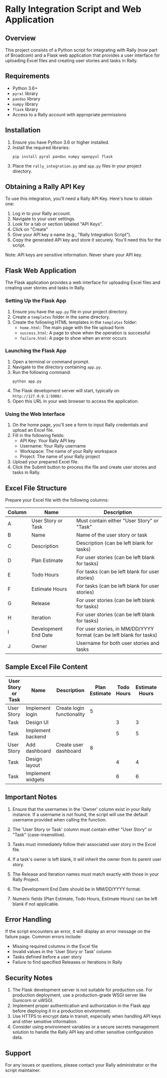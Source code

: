 # Rally Integration Script and Web Application

## Overview

This project consists of a Python script for integrating with Rally (now part of Broadcom) and a Flask web application that provides a user interface for uploading Excel files and creating user stories and tasks in Rally.

## Requirements

- Python 3.6+
- `pyral` library
- `pandas` library
- `numpy` library
- `flask` library
- Access to a Rally account with appropriate permissions

## Installation

1. Ensure you have Python 3.6 or higher installed.
2. Install the required libraries:
   ```
   pip install pyral pandas numpy openpyxl flask
   ```
3. Place the `rally_integration.py` and `app.py` files in your project directory.

## Obtaining a Rally API Key

To use this integration, you'll need a Rally API Key. Here's how to obtain one:

1. Log in to your Rally account.
2. Navigate to your user settings.
3. Look for a tab or section labeled "API Keys".
4. Click on "Create"
5. Give your API key a name (e.g., "Rally Integration Script").
6. Copy the generated API key and store it securely. You'll need this for the script.

Note: API keys are sensitive information. Never share your API key.

## Flask Web Application

The Flask application provides a web interface for uploading Excel files and creating user stories and tasks in Rally.

### Setting Up the Flask App

1. Ensure you have the `app.py` file in your project directory.
2. Create a `templates` folder in the same directory.
3. Create the following HTML templates in the `templates` folder:
   - `home.html`: The main page with the file upload form
   - `success.html`: A page to show when the operation is successful
   - `failure.html`: A page to show when an error occurs

### Launching the Flask App

1. Open a terminal or command prompt.
2. Navigate to the directory containing `app.py`.
3. Run the following command:
   ```
   python app.py
   ```
4. The Flask development server will start, typically on `http://127.0.0.1:5000/`.
5. Open this URL in your web browser to access the application.

### Using the Web Interface

1. On the home page, you'll see a form to input Rally credentials and upload an Excel file.
2. Fill in the following fields:
   - API Key: Your Rally API key
   - Username: Your Rally username
   - Workspace: The name of your Rally workspace
   - Project: The name of your Rally project
3. Upload your prepared Excel file.
4. Click the Submit button to process the file and create user stories and tasks in Rally.

## Excel File Structure

Prepare your Excel file with the following columns:

| Column | Name | Description |
|--------|------|-------------|
| A | User Story or Task | Must contain either "User Story" or "Task" |
| B | Name | Name of the user story or task |
| C | Description | Description (can be left blank for tasks) |
| D | Plan Estimate | For user stories (can be left blank for tasks) |
| E | Todo Hours | For tasks (can be left blank for user stories) |
| F | Estimate Hours | For tasks (can be left blank for user stories) |
| G | Release | For user stories (can be left blank for tasks) |
| H | Iteration | For user stories (can be left blank for tasks) |
| I | Development End Date | For user stories, in MM/DD/YYYY format (can be left blank for tasks) |
| J | Owner | Username for both user stories and tasks |

## Sample Excel File Content

| User Story or Task | Name | Description | Plan Estimate | Todo Hours | Estimate Hours | Release | Iteration | Development End Date | Owner |
|--------------------|------|-------------|---------------|------------|----------------|---------|-----------|----------------------|-------|
| User Story | Implement login | Create login functionality | 5 | | | Release 1 | Sprint 1 | 12/31/2024 | john.doe@company.com |
| Task | Design UI | | | 3 | 3 | | | | jane.smith@company.com |
| Task | Implement backend | | | 5 | 5 | | | | john.doe@company.com |
| User Story | Add dashboard | Create user dashboard | 8 | | | Release 1 | Sprint 2 | 01/15/2025 | jane.smith@company.com |
| Task | Design layout | | | 4 | 4 | | | | designer.user@company.com |
| Task | Implement widgets | | | 6 | 6 | | | | developer.user@company.com |

## Important Notes

1. Ensure that the usernames in the 'Owner' column exist in your Rally instance. If a username is not found, the script will use the default username provided when calling the function.

2. The 'User Story or Task' column must contain either "User Story" or "Task" (case-insensitive).

3. Tasks must immediately follow their associated user story in the Excel file.

4. If a task's owner is left blank, it will inherit the owner from its parent user story.

5. The Release and Iteration names must match exactly with those in your Rally Project.

6. The Development End Date should be in MM/DD/YYYY format.

7. Numeric fields (Plan Estimate, Todo Hours, Estimate Hours) can be left blank if not applicable.

## Error Handling

If the script encounters an error, it will display an error message on the failure page. Common errors include:
- Missing required columns in the Excel file
- Invalid values in the 'User Story or Task' column
- Tasks defined before a user story
- Failure to find specified Releases or Iterations in Rally

## Security Notes

1. The Flask development server is not suitable for production use. For production deployment, use a production-grade WSGI server like Gunicorn or uWSGI.
2. Implement proper authentication and authorization in the Flask app before deploying it in a production environment.
3. Use HTTPS to encrypt data in transit, especially when handling API keys and other sensitive information.
4. Consider using environment variables or a secure secrets management solution to handle the Rally API key and other sensitive configuration data.

## Support

For any issues or questions, please contact your Rally administrator or the script maintainer.


